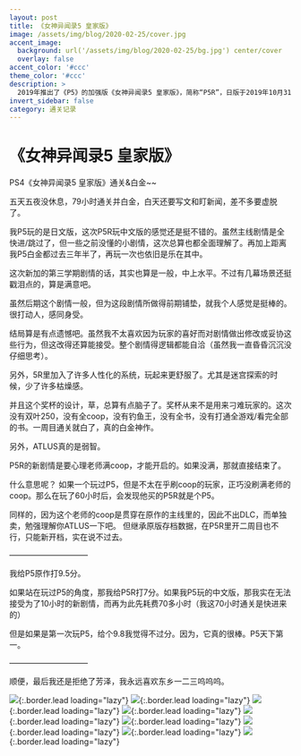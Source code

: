 ```yaml
---
layout: post
title: 《女神异闻录5 皇家版》
image: /assets/img/blog/2020-02-25/cover.jpg
accent_image: 
  background: url('/assets/img/blog/2020-02-25/bg.jpg') center/cover
  overlay: false
accent_color: '#ccc'
theme_color: '#ccc'
description: >
  2019年推出了《P5》的加强版《女神异闻录5 皇家版》，简称“P5R”，日版于2019年10月31日在PlayStation 4平台上首发，中文版于2020年2月20日在台湾和香港发行，其他语言版本于2020年3月31日全球发售。
invert_sidebar: false
category: 通关记录
---
```


# 《女神异闻录5 皇家版》

PS4《女神异闻录5 皇家版》通关&白金~~

五天五夜没休息，79小时通关并白金，白天还要写文和盯新闻，差不多要虚脱了。

我P5玩的是日文版，这次P5R玩中文版的感觉还是挺不错的。虽然主线剧情是全快进/跳过了，但一些之前没懂的小剧情，这次总算也都全面理解了。再加上距离我P5白金都过去三年半了，再玩一次也依旧是乐在其中。

这次新加的第三学期剧情的话，其实也算是一般，中上水平。不过有几幕场景还挺戳泪点的，算是满意吧。

虽然后期这个剧情一般，但为这段剧情所做得前期铺垫，就我个人感觉是挺棒的。很打动人，感同身受。

结局算是有点遗憾吧。虽然我不太喜欢因为玩家的喜好而对剧情做出修改或妥协这些行为，但这改得还算能接受。整个剧情得逻辑都能自洽（虽然我一直昏昏沉沉没仔细思考）。

另外，5R里加入了许多人性化的系统，玩起来更舒服了。尤其是迷宫探索的时候，少了许多枯燥感。

并且这个奖杯的设计，草，总算有点脑子了。奖杯从来不是用来刁难玩家的。这次没有双叶250，没有全coop，没有钓鱼王，没有全书，没有打通全游戏/看完全部的书。一周目通关就白了，真的白金神作。

另外，ATLUS真的是弱智。

P5R的新剧情是要心理老师满coop，才能开启的。如果没满，那就直接结束了。

什么意思呢？
如果一个玩过P5，但是不太在乎刷coop的玩家，正巧没刷满老师的coop。那么在玩了60小时后，会发现他买的P5R就是个P5。

同样的，因为这个老师的coop是贯穿在原作的主线里的，因此不出DLC，而单独卖，勉强理解你ATLUS一下吧。
但继承原版存档数据，在P5R里开二周目也不行，只能新开档，实在说不过去。

——————————

我给P5原作打9.5分。

如果站在玩过P5的角度，那我给P5R打7分。如果我P5玩的中文版，那我实在无法接受为了10小时的新剧情，而再为此先耗费70多小时（我这70小时通关是快进来的）

但是如果是第一次玩P5，给个9.8我觉得不过分。因为，它真的很棒。P5天下第一。

——————————

顺便，最后我还是拒绝了芳泽，我永远喜欢东乡一二三呜呜呜。

![](/assets/img/blog/2020-02-25/1.jpg){:.border.lead loading="lazy"}
![](/assets/img/blog/2020-02-25/2.jpg){:.border.lead loading="lazy"}
![](/assets/img/blog/2020-02-25/3.jpg){:.border.lead loading="lazy"}
![](/assets/img/blog/2020-02-25/4.jpg){:.border.lead loading="lazy"}
![](/assets/img/blog/2020-02-25/5.jpg){:.border.lead loading="lazy"}
![](/assets/img/blog/2020-02-25/6.jpg){:.border.lead loading="lazy"}
![](/assets/img/blog/2020-02-25/7.jpg){:.border.lead loading="lazy"}
![](/assets/img/blog/2020-02-25/8.jpg){:.border.lead loading="lazy"}
![](/assets/img/blog/2020-02-25/9.jpg){:.border.lead loading="lazy"}



